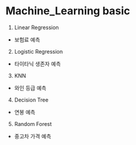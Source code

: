 # Machine_Learning basic
1. Linear Regression
- 보험료 예측
2. Logistic Regression
- 타이타닉 생존자 예측
3. KNN
- 와인 등급 예측
4. Decision Tree
- 연봉 예측
5. Random Forest
- 중고차 가격 예측
